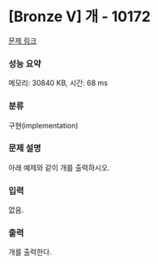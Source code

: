 # [Bronze V] 개 - 10172 

[문제 링크](https://www.acmicpc.net/problem/10172) 

### 성능 요약

메모리: 30840 KB, 시간: 68 ms

### 분류

구현(implementation)

### 문제 설명

<p style="user-select: auto;">아래 예제와 같이 개를 출력하시오.</p>

### 입력 

 <p style="user-select: auto;">없음.</p>

### 출력 

 <p style="user-select: auto;">개를 출력한다.</p>

